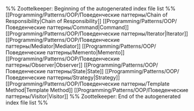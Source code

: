 %% Zoottelkeeper: Beginning of the autogenerated index file list  %%
 [[Programming/Patterns/OOP/Поведенческие паттерны/Chain of Responsibility|Chain of Responsibility]]
 [[Programming/Patterns/OOP/Поведенческие паттерны/Command|Command]]
 [[Programming/Patterns/OOP/Поведенческие паттерны/Iterator|Iterator]]
 [[Programming/Patterns/OOP/Поведенческие паттерны/Mediator|Mediator]]
 [[Programming/Patterns/OOP/Поведенческие паттерны/Memento|Memento]]
 [[Programming/Patterns/OOP/Поведенческие паттерны/Observer|Observer]]
 [[Programming/Patterns/OOP/Поведенческие паттерны/State|State]]
 [[Programming/Patterns/OOP/Поведенческие паттерны/Strategy|Strategy]]
 [[Programming/Patterns/OOP/Поведенческие паттерны/Template Method|Template Method]]
 [[Programming/Patterns/OOP/Поведенческие паттерны/Visitor|Visitor]]
%% Zoottelkeeper: End of the autogenerated index file list  %%
